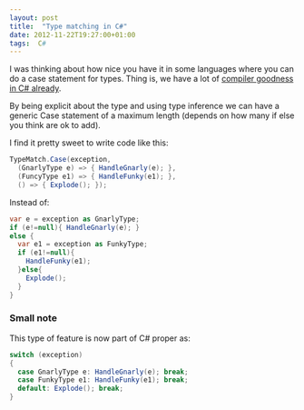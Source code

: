 ```yaml
---
layout: post
title:  "Type matching in C#"
date: 2012-11-22T19:27:00+01:00
tags:  C#
---
```


I was thinking about how nice you have it in some languages where you can do a case statement for types. Thing is, we have a lot of <a href="https://gist.github.com/4132433">compiler goodness in C# already</a>.

By being explicit about the type and using type inference we can have a generic Case statement of a maximum length (depends on how many if else you think are ok to add).

I find it pretty sweet to write code like this:
``` C#
TypeMatch.Case(exception,
  (GnarlyType e) => { HandleGnarly(e); },
  (FuncyType e1) => { HandleFunky(e1); },
  () => { Explode(); });
```
Instead of:
``` C#
var e = exception as GnarlyType;
if (e!=null){ HandleGnarly(e); }
else {
  var e1 = exception as FunkyType;
  if (e1!=null){
    HandleFunky(e1);
  }else{
    Explode();
  }
}
```

### Small note

This type of feature is now part of C# proper as:
``` C#
switch (exception)
{
  case GnarlyType e: HandleGnarly(e); break;
  case FunkyType e1: HandleFunky(e1); break;
  default: Explode(); break;
}
```
